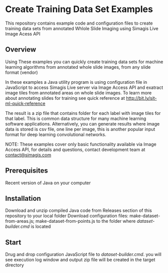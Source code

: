 # Create Training Data Set Examples
This repository contains example code and configuration files to create training data sets from annotated Whlole Slide Imaging using Simagis Live Image Acess API

## Overview
Using These examples you can quickly create training data sets for machine learning algorithms from annotated whole slide images, from any slide format (vendor) 

In these examples a Java utility program is using configuration file in JavaScript to access Simagis Live server via Image Access API and exatract image tiles from annotated areas on whole slide images. To learn more about annotating slides for training see quick reference at http://bit.ly/sit-ml-quick-reference

The result is a zip file that contains folder for each label with image tiles for that label.  This is common data structure for many machine learning software applications. Alternatively, you can generate results where image data is stored is csv file, one line per image, this is another popular input format for deep learning convolutional networks. 

NOTE: These examples cover only basic functionality available via Image Access API, for details and questions, contact development team at contact@simagis.com

## Prerequisites
Recent version of Java on your computer

## Installation
Download and unzip compiled Java code from Releases section of this repository to your local folder
Download configuration files: make-dataset-from-areas.js; make-dataset-from-points.js to the folder where *dataset-builder.cmd* is located

## Start
Drug and drop configuration JavaScript file to *dataset-builder.cmd*. you will see execution log window and output zip file will be created in the target directory

